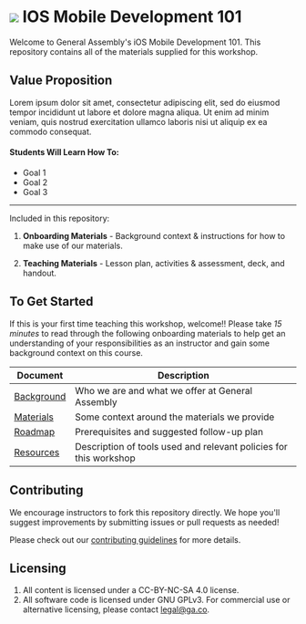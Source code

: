 # ![](https://ga-dash.s3.amazonaws.com/production/assets/logo-9f88ae6c9c3871690e33280fcf557f33.png) IOS Mobile Development 101

Welcome to General Assembly's iOS Mobile Development 101. This repository contains all of the materials supplied for this workshop.

## Value Proposition

<!--  Taken from Confluence -->

Lorem ipsum dolor sit amet, consectetur adipiscing elit, sed do eiusmod tempor incididunt ut labore et dolore magna aliqua. Ut enim ad minim veniam, quis nostrud exercitation ullamco laboris nisi ut aliquip ex ea commodo consequat.

#### Students Will Learn How To:

<!-- a bulleted list of learning goals from Confluence -->

- Goal 1
- Goal 2
- Goal 3

---

Included in this repository:

1. **Onboarding Materials** - Background context & instructions for how to make use of our materials.

2. **Teaching Materials** - Lesson plan, activities & assessment, deck, and handout.

<!-- 3. [**Contributing Guidelines**](contributing-guidelines.md) - information about how to submit materials you create, adapt, or fix back to the global General Assembly team -->


## To Get Started

If this is your first time teaching this workshop, welcome!! Please take *15 minutes* to read through the following onboarding materials to help get an understanding of your responsibilities as an instructor and gain some background context on this course.

Document                            | Description
----------------------------------- | ------------------------------------------
[Background](./curriculum/01-onboarding/01-background.md) | Who we are and what we offer at General Assembly
[Materials](./curriculum//01-onboarding/02-materials.md) | Some context around the materials we provide
[Roadmap](./curriculum//01-onboarding/03-roadmap.md) | Prerequisites and suggested follow-up plan
[Resources](./curriculum//01-onboarding/04-tools-policies.md) | Description of tools used and relevant policies for this workshop


## Contributing

We encourage instructors to fork this repository directly. We hope you'll suggest improvements by submitting issues or pull requests as needed!

Please check out our [contributing guidelines](contributing.md) for more details.


## Licensing

<!--  remember to replace the placeholder content in curly braces in the GNU license -->

1. All content is licensed under a CC-BY-NC-SA 4.0 license.
2. All software code is licensed under GNU GPLv3. For commercial use or alternative licensing, please contact legal@ga.co.
